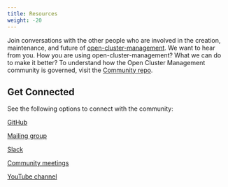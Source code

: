 ```yaml
---
title: Resources 
weight: -20
---
```


Join conversations with the other people who are involved in the creation, maintenance, and future of [open-cluster-management](https://github.com/open-cluster-management). We want to hear from you. How you are using open-cluster-management? What we can do to make it better? To understand how the Open Cluster Management community is governed, visit the [Community repo](https://github.com/open-cluster-management/community).

## Get Connected

See the following options to connect with the community:

[GitHub](https://github.com/open-cluster-management)

[Mailing group](https://groups.google.com/g/open-cluster-management)

[Slack](https://kubernetes.slack.com/archives/C01GE7YSUUF)

[Community meetings](https://github.com/open-cluster-management/community/projects/1)

[YouTube channel](https://www.youtube.com/channel/UC7xxOh2jBM5Jfwt3fsBzOZw)
